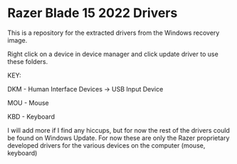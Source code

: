 # Razer Blade 15 2022 Drivers
This is a repository for the extracted drivers from the Windows recovery image.

Right click on a device in device manager and click update driver to use these folders.

KEY:

DKM - Human Interface Devices -> USB Input Device

MOU - Mouse

KBD - Keyboard


I will add more if I find any hiccups, but for now the rest of the drivers could be found on Windows Update. For now these are only the Razer proprietary developed drivers for the various devices on the computer (mouse, keyboard)
